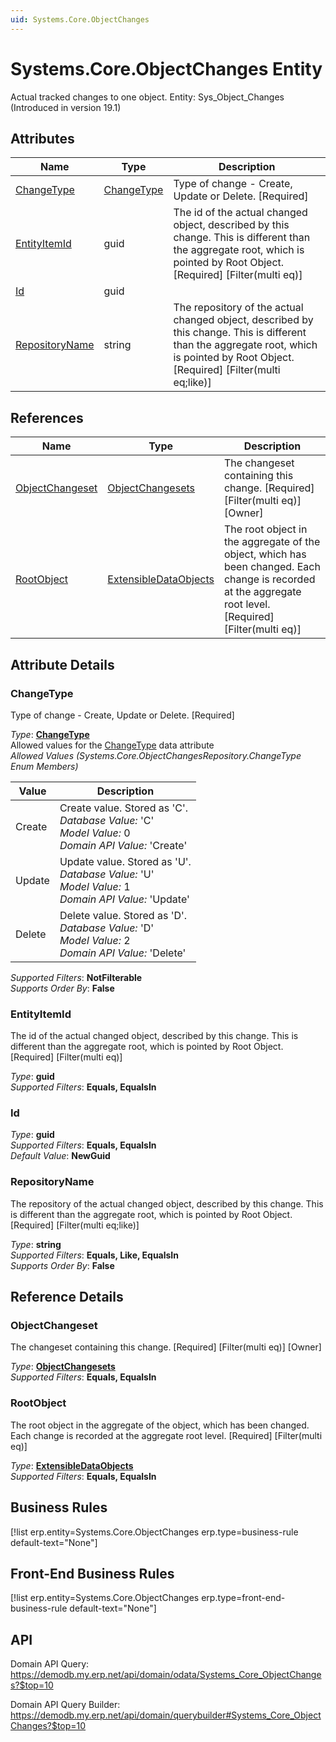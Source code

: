 ```yaml
---
uid: Systems.Core.ObjectChanges
---
```

# Systems.Core.ObjectChanges Entity

Actual tracked changes to one object. Entity: Sys_Object_Changes (Introduced in version 19.1)

## Attributes

| Name | Type | Description |
| ---- | ---- | --- |
| [ChangeType](Systems.Core.ObjectChanges.md#changetype) | [ChangeType](Systems.Core.ObjectChanges.md#changetype) | Type of change - Create, Update or Delete. [Required] 
| [EntityItemId](Systems.Core.ObjectChanges.md#entityitemid) | guid | The id of the actual changed object, described by this change. This is different than the aggregate root, which is pointed by Root Object. [Required] [Filter(multi eq)] 
| [Id](Systems.Core.ObjectChanges.md#id) | guid |  
| [RepositoryName](Systems.Core.ObjectChanges.md#repositoryname) | string | The repository of the actual changed object, described by this change. This is different than the aggregate root, which is pointed by Root Object. [Required] [Filter(multi eq;like)] 

## References

| Name | Type | Description |
| ---- | ---- | --- |
| [ObjectChangeset](Systems.Core.ObjectChanges.md#objectchangeset) | [ObjectChangesets](Systems.Core.ObjectChangesets.md) | The changeset containing this change. [Required] [Filter(multi eq)] [Owner] |
| [RootObject](Systems.Core.ObjectChanges.md#rootobject) | [ExtensibleDataObjects](Systems.Core.ExtensibleDataObjects.md) | The root object in the aggregate of the object, which has been changed. Each change is recorded at the aggregate root level. [Required] [Filter(multi eq)] |


## Attribute Details

### ChangeType

Type of change - Create, Update or Delete. [Required]

_Type_: **[ChangeType](Systems.Core.ObjectChanges.md#changetype)**  
Allowed values for the [ChangeType](Systems.Core.ObjectChanges.md#changetype) data attribute  
_Allowed Values (Systems.Core.ObjectChangesRepository.ChangeType Enum Members)_  

| Value | Description |
| ---- | --- |
| Create | Create value. Stored as 'C'. <br /> _Database Value:_ 'C' <br /> _Model Value:_ 0 <br /> _Domain API Value:_ 'Create' |
| Update | Update value. Stored as 'U'. <br /> _Database Value:_ 'U' <br /> _Model Value:_ 1 <br /> _Domain API Value:_ 'Update' |
| Delete | Delete value. Stored as 'D'. <br /> _Database Value:_ 'D' <br /> _Model Value:_ 2 <br /> _Domain API Value:_ 'Delete' |

_Supported Filters_: **NotFilterable**  
_Supports Order By_: **False**  

### EntityItemId

The id of the actual changed object, described by this change. This is different than the aggregate root, which is pointed by Root Object. [Required] [Filter(multi eq)]

_Type_: **guid**  
_Supported Filters_: **Equals, EqualsIn**  

### Id

_Type_: **guid**  
_Supported Filters_: **Equals, EqualsIn**  
_Default Value_: **NewGuid**  

### RepositoryName

The repository of the actual changed object, described by this change. This is different than the aggregate root, which is pointed by Root Object. [Required] [Filter(multi eq;like)]

_Type_: **string**  
_Supported Filters_: **Equals, Like, EqualsIn**  
_Supports Order By_: **False**  


## Reference Details

### ObjectChangeset

The changeset containing this change. [Required] [Filter(multi eq)] [Owner]

_Type_: **[ObjectChangesets](Systems.Core.ObjectChangesets.md)**  
_Supported Filters_: **Equals, EqualsIn**  

### RootObject

The root object in the aggregate of the object, which has been changed. Each change is recorded at the aggregate root level. [Required] [Filter(multi eq)]

_Type_: **[ExtensibleDataObjects](Systems.Core.ExtensibleDataObjects.md)**  
_Supported Filters_: **Equals, EqualsIn**  



## Business Rules

[!list erp.entity=Systems.Core.ObjectChanges erp.type=business-rule default-text="None"]

## Front-End Business Rules

[!list erp.entity=Systems.Core.ObjectChanges erp.type=front-end-business-rule default-text="None"]

## API

Domain API Query:
<https://demodb.my.erp.net/api/domain/odata/Systems_Core_ObjectChanges?$top=10>

Domain API Query Builder:
<https://demodb.my.erp.net/api/domain/querybuilder#Systems_Core_ObjectChanges?$top=10>

